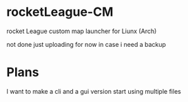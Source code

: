 # rocketLeague-CM
rocket League custom map launcher for Liunx (Arch)

not done just uploading for now in case i need a backup
# Plans
 I want to make a cli and a gui version
 start using multiple files
